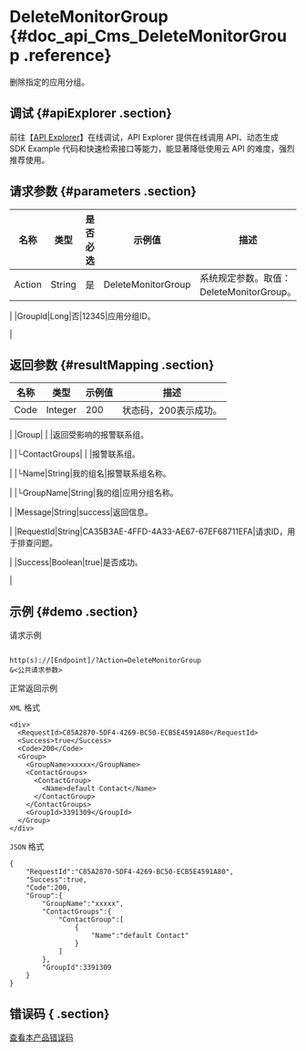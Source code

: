 # DeleteMonitorGroup {#doc_api_Cms_DeleteMonitorGroup .reference}

删除指定的应用分组。

## 调试 {#apiExplorer .section}

前往【[API Explorer](https://api.aliyun.com/#product=Cms&api=DeleteMonitorGroup)】在线调试，API Explorer 提供在线调用 API、动态生成 SDK Example 代码和快速检索接口等能力，能显著降低使用云 API 的难度，强烈推荐使用。

## 请求参数 {#parameters .section}

|名称|类型|是否必选|示例值|描述|
|--|--|----|---|--|
|Action|String|是|DeleteMonitorGroup|系统规定参数。取值：DeleteMonitorGroup。

 |
|GroupId|Long|否|12345|应用分组ID。

 |

## 返回参数 {#resultMapping .section}

|名称|类型|示例值|描述|
|--|--|---|--|
|Code|Integer|200|状态码，200表示成功。

 |
|Group| | |返回受影响的报警联系组。

 |
|└ContactGroups| | |报警联系组。

 |
|└Name|String|我的组名|报警联系组名称。

 |
|└GroupName|String|我的组|应用分组名称。

 |
|Message|String|success|返回信息。

 |
|RequestId|String|CA35B3AE-4FFD-4A33-AE67-67EF68711EFA|请求ID，用于排查问题。

 |
|Success|Boolean|true|是否成功。

 |

## 示例 {#demo .section}

请求示例

``` {#request_demo}

http(s)://[Endpoint]/?Action=DeleteMonitorGroup
&<公共请求参数>

```

正常返回示例

`XML` 格式

``` {#xml_return_success_demo}
<div>
  <RequestId>C85A2870-5DF4-4269-BC50-ECB5E4591A80</RequestId>
  <Success>true</Success>
  <Code>200</Code>
  <Group>
    <GroupName>xxxxx</GroupName>
    <ContactGroups>
      <ContactGroup>
        <Name>default Contact</Name>
      </ContactGroup>
    </ContactGroups>
    <GroupId>3391309</GroupId>
  </Group>
</div>

```

`JSON` 格式

``` {#json_return_success_demo}
{
	"RequestId":"C85A2870-5DF4-4269-BC50-ECB5E4591A80",
	"Success":true,
	"Code":200,
	"Group":{
		"GroupName":"xxxxx",
		"ContactGroups":{
			"ContactGroup":[
				{
					"Name":"default Contact"
				}
			]
		},
		"GroupId":3391309
	}
}
```

## 错误码 { .section}

[查看本产品错误码](https://error-center.aliyun.com/status/product/Cms)

